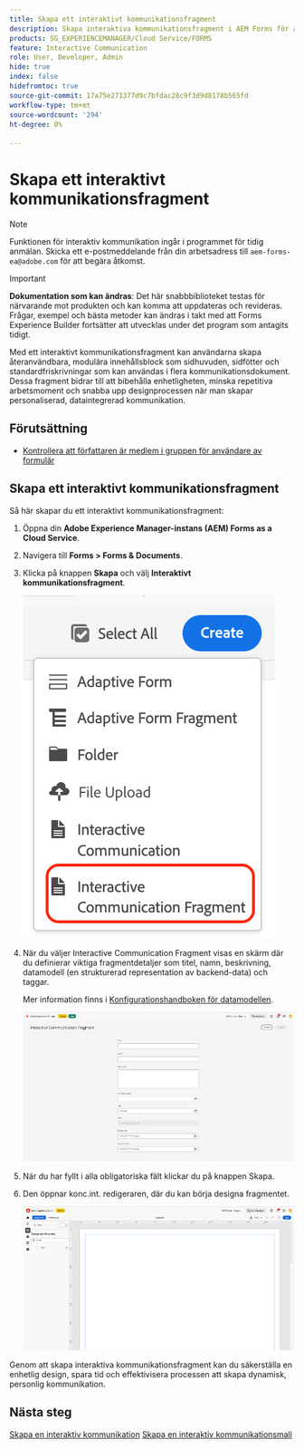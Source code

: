 ```yaml
---
title: Skapa ett interaktivt kommunikationsfragment
description: Skapa interaktiva kommunikationsfragment i AEM Forms för att skapa modulära, återanvändbara innehållsblock som ger enhetlighet, sparar tid och stöder personaliserad, datadriven kommunikation.
products: SG_EXPERIENCEMANAGER/Cloud Service/FORMS
feature: Interactive Communication
role: User, Developer, Admin
hide: true
index: false
hidefromtoc: true
source-git-commit: 17a75e271377d9c7bfdac28c9f3d9d8178b565fd
workflow-type: tm+mt
source-wordcount: '294'
ht-degree: 0%

---
```


# Skapa ett interaktivt kommunikationsfragment

>[!NOTE]
>
> Funktionen för interaktiv kommunikation ingår i programmet för tidig anmälan. Skicka ett e-postmeddelande från din arbetsadress till `aem-forms-ea@adobe.com` för att begära åtkomst.

>[!IMPORTANT]
>
> **Dokumentation som kan ändras**: Det här snabbbiblioteket testas för närvarande mot produkten och kan komma att uppdateras och revideras. Frågar, exempel och bästa metoder kan ändras i takt med att Forms Experience Builder fortsätter att utvecklas under det program som antagits tidigt.

Med ett interaktivt kommunikationsfragment kan användarna skapa återanvändbara, modulära innehållsblock som sidhuvuden, sidfötter och standardfriskrivningar som kan användas i flera kommunikationsdokument. Dessa fragment bidrar till att bibehålla enhetligheten, minska repetitiva arbetsmoment och snabba upp designprocessen när man skapar personaliserad, dataintegrerad kommunikation.

## Förutsättning

* [Kontrollera att författaren är medlem i gruppen för användare av formulär](/help/forms/setup-forms-cloud-service.md#configure-users)

## Skapa ett interaktivt kommunikationsfragment

Så här skapar du ett interaktivt kommunikationsfragment:

1. Öppna din **Adobe Experience Manager-instans (AEM) Forms as a Cloud Service**.
1. Navigera till **Forms > Forms &amp; Documents**.
1. Klicka på knappen **Skapa** och välj **Interaktivt kommunikationsfragment**.

   ![Sök efter IC Docu](/help/forms/interactive-communication/assets/fragment.png)

1. När du väljer Interactive Communication Fragment visas en skärm där du definierar viktiga fragmentdetaljer som titel, namn, beskrivning, datamodell (en strukturerad representation av backend-data) och taggar.

   Mer information finns i [Konfigurationshandboken för datamodellen](https://experienceleague.adobe.com/en/docs/experience-manager-cloud-service/content/forms/integrate/use-form-data-model/create-form-data-models).

   ![Sök efter IC Docu](/help/forms/interactive-communication/assets/createfrgmnt.png)

1. När du har fyllt i alla obligatoriska fält klickar du på knappen Skapa.
1. Den öppnar konc.int. redigeraren, där du kan börja designa fragmentet.

   ![Sök efter IC Docu](/help/forms/interactive-communication/assets/frgmntui.png)

Genom att skapa interaktiva kommunikationsfragment kan du säkerställa en enhetlig design, spara tid och effektivisera processen att skapa dynamisk, personlig kommunikation.

## Nästa steg

[Skapa en interaktiv kommunikation](/help/forms/interactive-communication/create-interactive-communication.md)
[Skapa en interaktiv kommunikationsmall ](/help/forms/interactive-communication/create-interactive-communication-template.md)
